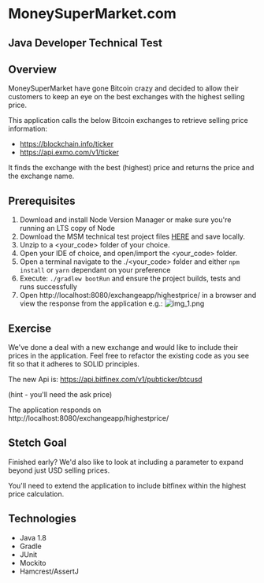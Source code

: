 # MoneySuperMarket.com 
## Java Developer Technical Test

## Overview

MoneySuperMarket have gone Bitcoin crazy and decided to allow their customers to keep an 
eye on the best exchanges with the highest selling price.

This application calls the below Bitcoin exchanges to retrieve selling price information:

 * https://blockchain.info/ticker
 * https://api.exmo.com/v1/ticker

It finds the exchange with the best (highest) price and returns the price and the exchange name.

## Prerequisites
1.	Download and install Node Version Manager or make sure you're running an LTS copy of Node
2. 	Download the MSM technical test project files [HERE](https://github.com/MSMGCustomerPlatform/backend-task/archive/refs/heads/main.zip.) and save locally.
3. 	Unzip to a <your_code> folder of your choice.
4.	Open your IDE of choice, and open/import the <your_code> folder.
5.  Open a terminal navigate to the ./<your_code> folder and either `npm install` or `yarn` dependant on your preference
6.  Execute: `./gradlew bootRun` and ensure the project builds, tests and runs successfully 
7.	Open http://localhost:8080/exchangeapp/highestprice/ in a browser and view the response from the application e.g.:
![img_1.png](readme_files/img_1.png)
      
## Exercise

We've done a deal with a new exchange and would like to include their prices in the application.  Feel free to refactor
the existing code as you see fit so that it adheres to SOLID principles.

The new Api is:
https://api.bitfinex.com/v1/pubticker/btcusd

(hint - you'll need the ask price)

The application responds on http://localhost:8080/exchangeapp/highestprice/

## Stetch Goal

Finished early? We'd also like to look at including a parameter to expand beyond just USD selling prices.

You'll need to extend the application to include bitfinex within the highest price calculation.

## Technologies

 * Java 1.8
 * Gradle
 * JUnit
 * Mockito
 * Hamcrest/AssertJ
